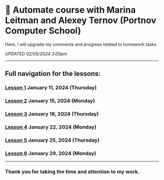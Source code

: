 # :open_book: Automate course with Marina Leitman and Alexey Ternov (Portnov Computer School)

Here, I will upgrade my comments and progress related to homework tasks.

_UPDATED 02/05/2024 3:00pm_

---

## Full navigation for the lessons:

### [Lesson 1](/lesson_1/homework.md) January 11, 2024 (Thursday)

### [Lesson 2](/lesson_2/homework.md) January 15, 2024 (Monday)

### [Lesson 3](/lesson_3/homework.md) January 18, 2024 (Thursday)

### [Lesson 4](/lesson_4/homework.md) January 22, 2024 (Monday)

### [Lesson 5](/lesson_5/homework.md) January 25, 2024 (Thursday)

### [Lesson 6](/lesson_6/homework.md) January 29, 2024 (Monday)

---

### Thank you for taking the time and attention to my work.

